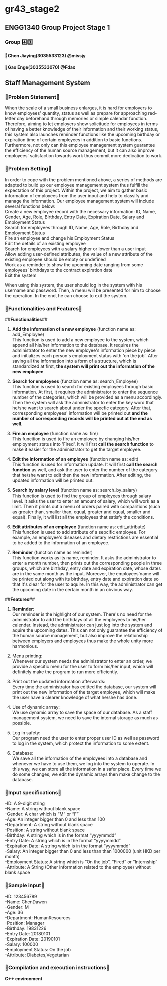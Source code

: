 # gr43_stage2
## **ENGG1340 Group Project Stage 1**


### **Group :four::three:**
#### **:girl:Chen Jiaying(3035533123) @missjy**
#### **:boy:Gao Enge(3035533070) @Fdax**
## 
## **Staff Management System**

### **:thought_balloon:Problem Statement:thought_balloon:**

When the scale of a small business enlarges, it is hard for employers to know employees' quantity, status as well as prepare for approaching red-letter day beforehand through memories or simple calendar function. Therefore, aiming to let employers show solicitude for employees in terms of having a better knowledge of their information and their working status, this system also launches reminder functions like the upcoming birthday or expiration time of certain employees in addition to basic functions. Furthermore, not only can this employee management system guarantee the efficiency of the human source management, but it can also improve employees' satisfaction towards work thus commit more dedication to work.



### **:thought_balloon:Problem Setting:thought_balloon:**

In order to cope with the problem mentioned above, a series of methods are adapted to build up our employee management system thus fulfill the expectation of this project. Within the project, we aim to gather basic information of employees from the user input and help to classify and manage the information. Our employee management system will include several functions below:  
Create a new employee record with the necessary information: ID, Name, Gender, Age, Role, Birthday, Entry Date, Expiration Date, Salary and Employment Status  
Search for employees through ID, Name, Age, Role, Birthday and Employment Status  
Fire an employee and change his Employment Status  
Edit the details of an existing employee  
Search for employees with a salary higher or lower than a user input  
Allow adding user-defined attributes, the value of a new attribute of the existing employee should be empty or undefined  
Work as a reminder to show the upcoming date ranging from some employees’ birthdays to the contract expiration date  
Exit the system  

When using this system, the user should log in the system with his username and password. Then, a menu will be presented for him to choose the operation. In the end, he can choose to exit the system.


  
### **:thought_balloon:Functionalities and Features:thought_balloon:**
  
  ##**Functionalities**##

  1. **Add the information of a new employee** (function name as: add_Employee)  
     This function is used to add a new employee to the system, which append all his/her information to the database. It requires the        administrator to enter the new employee's information piece by piece and initializes each person's employment status with 'on the        job'. After saving all the information into a form of a structure, which is standardized at first, **the system will print out the        information of the new employee**.  
     
  2. **Search for employees** (function name as: search_Employee)  
     This function is used to search for existing employees through basic information. At first, it requires the administrator to enter      the sequence number of the categories, which will be provided as a menu accordingly. Then the system will ask the administrator to      enter the key word that he/she want to search about under the specfic category. After that, corresponding employees' information        will be printed out **and the number of corresponding records will be printed out at the end as well**.
     
  3. **Fire an employee** (function name as: fire)  
     This funcition is used to fire an employee by changing his/her employment status into 'Fired'. It will first **call the search          function** to make it easier for the administrator to get the target employee.
     
  4. **Edit the information of an employee** (function name as: edit)  
     This function is used for information update. It will first **call the search function** as well, and ask the user to enter the          number of the category that he/she want to edit then the new information. After editing, the updated information will be printed        out.
     
  5. **Search by salary level** (function name as: search_by_salary)  
     This function is used to find the group of employees through salary level. It asks the user to enter an amount of salary, which          will work as a limit. Then it prints out a menu of orders paired with comparitions (such as greater than, smaller than, equal,          greater and equal, smaller and equal). Finally, it will list all the employees that satisfy the conditions.
     
  6. **Edit attributes of an employee** (function name as: edit_attribute)  
     This function is used to add attribute of a sepcific employee. For example, an employee's diseases and dietary restrictions are          essential to be added to the information of an employee.
     
  7. **Reminder** (function name as reminder)  
     This function works as its name, reminder. It asks the administrator to enter a month number, then prints out the corresponding          people in three groups, which are birthday, entry date and expiration date, whose dates are in the same month as the input.              Moreover, the employees'name will be printed out along with its birthday, entry date and expiration date so that it's clear for the      user to aquire. In this way, the administrator can get the upcoming date in the certain month in an obvious way.
  
  
  ##**Features**##
  
  1. **Reminder:**  
     Our reminder is the highlight of our system. There's no need for the administrator to add the birthdays of all the employees to          his/her calendar. Instead, the administrator can just log into the system and aquire the upcoming dates. This can not only              guarantee the efficiency of the human source management, but also improve the relationship between employers and employees thus          make the whole unity more harmonious.
     
  2. Menu printing:  
     Whenever our system needs the administrator to enter an order, we provide a specific menu for the user to form his/her input, which      will definitely make the program to run more efficiently.
     
  3. Print out the updated information afterwards:  
     Every time the administrator has editted the database, our system will print out the new information of the target employee, which      will make the user have a clearer knowledge of what he/she has done.
     
  4. Use of dynamic arrray:  
     We use dynamic array to save the space of our database. As a staff management system, we need to save the internal storage as much      as possible.
     
  5. Log in safety:  
     Our program need the user to enter proper user ID as well as password to log in the system, which protect the information to some        extent.
     
  6. Database:  
     We save all the information of the employees into a database and whenever we have to use them, we log into the system to operate.        In this way, we can store all the information in a safer place. Every time we do some changes, we edit the dynamic arrays then make      change to the database.
     


### **:thought_balloon:Input specifications:thought_balloon:**

  -ID: A 9-digit string  
  -Name: A string without blank space  
  -Gender: A char which is “M” or “F”  
  -Age: An integer bigger than 0 and less than 100  
  -Department: A string without blank space  
  -Position: A string without blank space  
  -Birthday: A string which is in the format “yyyymmdd”  
  -Entry Date: A string which is in the format “yyyymmdd”  
  -Expiration Date: A string which is in the format “yyyymmdd”  
  -Salary: An integer bigger than 0 and less than than 1000000 (unit HKD per month)  
  -Employment Status: A string which is “On the job”, “Fired” or “Internship”  
  -Attribute: A String (Other information related to the employee) without blank space  
 
 ### **:thought_balloon:Sample input:thought_balloon:**
 
  -ID: 123456789  
  -Name: ChenDawen  
  -Gender: M  
  -Age: 36  
  -Department: HumanResources  
  -Position: Manager  
  -Birthday: 19831226  
  -Entry Date: 20180101  
  -Expiration Date: 20190101  
  -Salary: 100000  
  -Employment Status: On the job  
  -Attribute: Diabetes,Vegetarian  
 
 
 ### **:thought_balloon:Compilation and execution instructions:thought_balloon:**
   **C++ environment**


